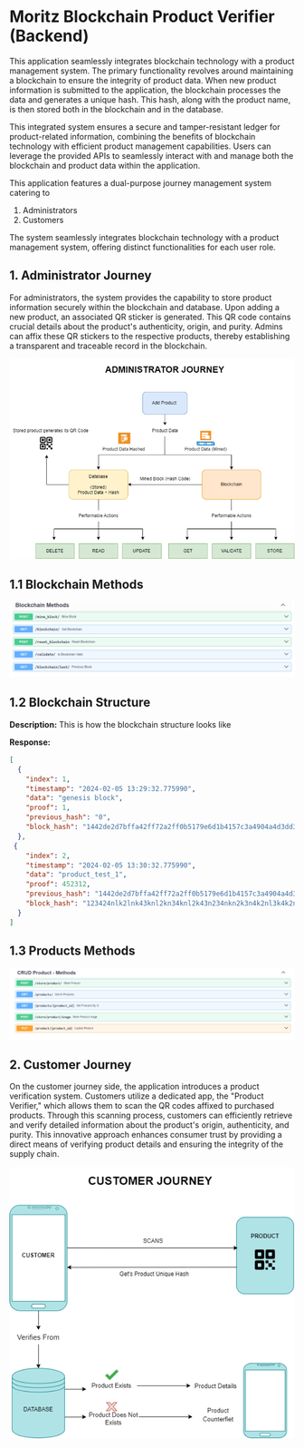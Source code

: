 # Moritz Blockchain Product Verifier (Backend)


This application seamlessly integrates blockchain technology with a product management system. The primary functionality revolves around maintaining a blockchain to ensure the integrity of product data. When new product information is submitted to the application, the blockchain processes the data and generates a unique hash. This hash, along with the product name, is then stored both in the blockchain and in the database.

This integrated system ensures a secure and tamper-resistant ledger for product-related information, combining the benefits of blockchain technology with efficient product management capabilities. Users can leverage the provided APIs to seamlessly interact with and manage both the blockchain and product data within the application.

This application features a dual-purpose journey management system catering to 
1. Administrators
2. Customers

The system seamlessly integrates blockchain technology with a product management system, offering distinct functionalities for each user role.

## 1. Administrator Journey

For administrators, the system provides the capability to store product information securely within the blockchain and database. Upon adding a new product, an associated QR sticker is generated. This QR code contains crucial details about the product's authenticity, origin, and purity. Admins can affix these QR stickers to the respective products, thereby establishing a transparent and traceable record in the blockchain.

![alt text](https://github.com/5HATIM5/Moritz_Blockchain_API/blob/main/ReadMeImages/test.drawio.png)

## 1.1 Blockchain Methods
![alt text](https://github.com/5HATIM5/Moritz_Blockchain_API/blob/main/ReadMeImages/blockchain.png)

## 1.2 Blockchain Structure

**Description:**  This is how the blockchain structure looks like

**Response:**
```json
[
  {
    "index": 1,
    "timestamp": "2024-02-05 13:29:32.775990",
    "data": "genesis block",
    "proof": 1,
    "previous_hash": "0",
    "block_hash": "1442de2d7bffa42ff72a2ff0b5179e6d1b4157c3a4904a4d3dd35822ac11d25a"
  },
 {
    "index": 2,
    "timestamp": "2024-02-05 13:30:32.775990",
    "data": "product_test_1",
    "proof": 452312,
    "previous_hash": "1442de2d7bffa42ff72a2ff0b5179e6d1b4157c3a4904a4d3dd35822ac11d25a",
    "block_hash": "123424nlk2lnk43knl2kn34knl2k43n234nkn2k3n4k2nl3k4k2n34n2482234knlkna"
  }
]
```

## 1.3 Products Methods
![alt text](https://github.com/5HATIM5/Moritz_Blockchain_API/blob/main/ReadMeImages/product.png)

## 2. Customer Journey

On the customer journey side, the application introduces a product verification system. Customers utilize a dedicated app, the "Product Verifier," which allows them to scan the QR codes affixed to purchased products. Through this scanning process, customers can efficiently retrieve and verify detailed information about the product's origin, authenticity, and purity. This innovative approach enhances consumer trust by providing a direct means of verifying product details and ensuring the integrity of the supply chain.

![alt text](https://github.com/5HATIM5/Moritz_Blockchain_API/blob/main/ReadMeImages/customer.drawio%20(1).png)


